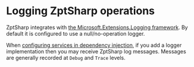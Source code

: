 # Logging ZptSharp operations

ZptSharp integrates with [the Microsoft.Extensions.Logging framework]. By default it is configured to use a null/no-operation logger.

When [configuring services in dependency injection], if you add a logger implementation then you may receive ZptSharp log messages. Messages are generally recorded at `Debug` and `Trace` levels.

[the Microsoft.Extensions.Logging framework]: https://docs.microsoft.com/en-us/aspnet/core/fundamentals/logging/?view=aspnetcore-5.0
[configuring services in dependency injection]: ../api/index.md#Adding-ZptSharp-to-DI